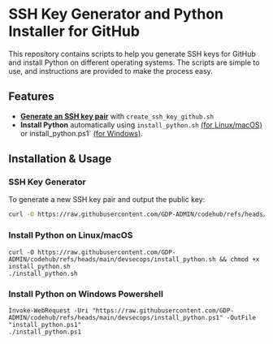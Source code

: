 # SSH Key Generator and Python Installer for GitHub
This repository contains scripts to help you generate SSH keys for GitHub and install Python on different operating systems. The scripts are simple to use, and instructions are provided to make the process easy.

## Features

- [**Generate an SSH key pair**](#ssh-key-generator) with `create_ssh_key_github.sh`
- **Install Python** automatically using `install_python.sh` [(for Linux/macOS)](#install-python-on-linuxmacos) or install_python.ps1` [(for Windows)](#install-python-on-windows-powershell).

## Installation & Usage

### SSH Key Generator
To generate a new SSH key pair and output the public key:
```bash
curl -O https://raw.githubusercontent.com/GDP-ADMIN/codehub/refs/heads/main/devsecops/create_ssh_key_github.sh && bash create_ssh_key_github.sh [-e <email>] [-k <key_name>]
```

###  Install Python on Linux/macOS
```
curl -O https://raw.githubusercontent.com/GDP-ADMIN/codehub/refs/heads/main/devsecops/install_python.sh && chmod +x install_python.sh
./install_python.sh
```

### Install Python on Windows Powershell
```
Invoke-WebRequest -Uri "https://raw.githubusercontent.com/GDP-ADMIN/codehub/refs/heads/main/devsecops/install_python.ps1" -OutFile "install_python.ps1"
./install_python.ps1
```